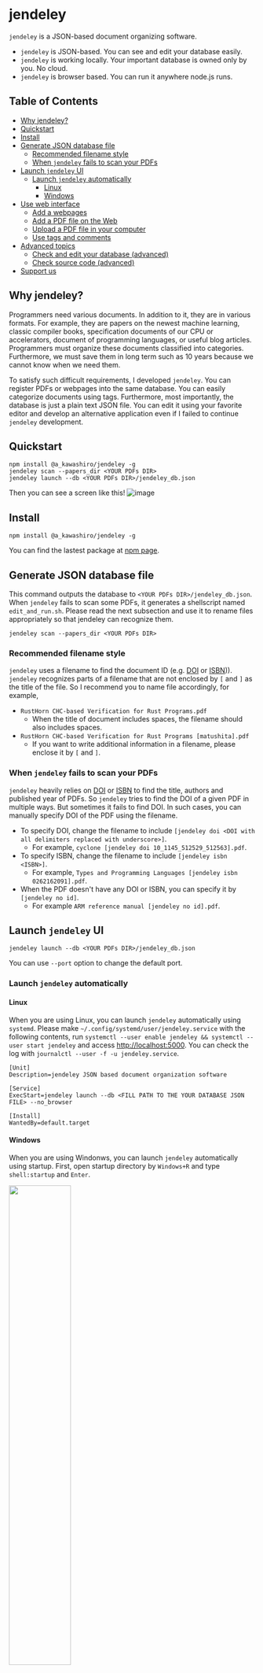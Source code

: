 # jendeley <!-- omit in toc -->
`jendeley` is a JSON-based document organizing software.
- `jendeley` is JSON-based. You can see and edit your database easily.
- `jendeley` is working locally. Your important database is owned only by you. No cloud.
- `jendeley` is browser based. You can run it anywhere node.js runs.

## Table of Contents <!-- omit in toc -->
- [Why jendeley?](#why-jendeley)
- [Quickstart](#quickstart)
- [Install](#install)
- [Generate JSON database file](#generate-json-database-file)
  - [Recommended filename style](#recommended-filename-style)
  - [When `jendeley` fails to scan your PDFs](#when-jendeley-fails-to-scan-your-pdfs)
- [Launch `jendeley` UI](#launch-jendeley-ui)
  - [Launch `jendeley` automatically](#launch-jendeley-automatically)
    - [Linux](#linux)
    - [Windows](#windows)
- [Use web interface](#use-web-interface)
  - [Add a webpages](#add-a-webpages)
  - [Add a PDF file on the Web](#add-a-pdf-file-on-the-web)
  - [Upload a PDF file in your computer](#upload-a-pdf-file-in-your-computer)
  - [Use tags and comments](#use-tags-and-comments)
- [Advanced topics](#advanced-topics)
  - [Check and edit your database (advanced)](#check-and-edit-your-database-advanced)
  - [Check source code (advanced)](#check-source-code-advanced)
- [Support us](#support-us)

## Why jendeley?
Programmers need various documents. In addition to it, they are in various formats. For example, they are papers on the newest machine learning, classic compiler books, specification documents of our CPU or accelerators, document of programming languages, or useful blog articles. Programmers must organize these documents classified into categories. Furthermore, we must save them in long term such as 10 years because we cannot know when we need them.

To satisfy such difficult requirements, I developed `jendeley`. You can register PDFs or webpages into the same database. You can easily categorize documents using tags. Furthermore, most importantly, the database is just a plain text JSON file. You can edit it using your favorite editor and develop an alternative application even if I failed to continue `jendeley` development.

## Quickstart
```
npm install @a_kawashiro/jendeley -g
jendeley scan --papers_dir <YOUR PDFs DIR>
jendeley launch --db <YOUR PDFs DIR>/jendeley_db.json
```
Then you can see a screen like this!
![image](./blog100/top.png)

## Install
```
npm install @a_kawashiro/jendeley -g
```
You can find the lastest package at [npm page](https://www.npmjs.com/package/@a_kawashiro/jendeley).

## Generate JSON database file
This command outputs the database to `<YOUR PDFs DIR>/jendeley_db.json`. When `jendeley` fails to scan some PDFs, it generates a shellscript named `edit_and_run.sh`. Please read the next subsection and use it to rename files appropriately so that jendeley can recognize them.
```
jendeley scan --papers_dir <YOUR PDFs DIR>
```

### Recommended filename style
`jendeley` uses a filename to find the document ID (e.g. [DOI](https://www.doi.org/) or [ISBN](https://en.wikipedia.org/wiki/ISBN))). `jendeley` recognizes parts of a filename that are not enclosed by `[` and `]` as the title of the file. So I recommend you to name file accordingly, for example,
- `RustHorn CHC-based Verification for Rust Programs.pdf`
  - When the title of document includes spaces, the filename should also includes spaces.
- `RustHorn CHC-based Verification for Rust Programs [matushita].pdf`
  - If you want to write additional information in a filename, please enclose it by `[` and `]`.

### When `jendeley` fails to scan your PDFs
`jendeley` heavily relies on [DOI](https://www.doi.org/) or [ISBN](https://en.wikipedia.org/wiki/ISBN) to find the title, authors and published year of PDFs. So `jendeley` tries to find the DOI of a given PDF in multiple ways. But sometimes it fails to find DOI. In such cases, you can manually specify DOI of the PDF using the filename.

- To specify DOI, change the filename to include `[jendeley doi <DOI with all delimiters replaced with underscore>]`.
  - For example, `cyclone [jendeley doi 10_1145_512529_512563].pdf`.
- To specify ISBN, change the filename to include `[jendeley isbn <ISBN>]`.
  - For example, `Types and Programming Languages [jendeley isbn 0262162091].pdf`.
- When the PDF doesn't have any DOI or ISBN, you can specify it by `[jendeley no id]`.
  - For example `ARM reference manual [jendeley no id].pdf`.

## Launch `jendeley` UI
```
jendeley launch --db <YOUR PDFs DIR>/jendeley_db.json
```
You can use `--port` option to change the default port.

### Launch `jendeley` automatically
#### Linux
When you are using Linux, you can launch `jendeley` automatically using `systemd`. Please make `~/.config/systemd/user/jendeley.service` with the following contents, run `systemctl --user enable jendeley && systemctl --user start jendeley` and access [http://localhost:5000](http://localhost:5000). You can check the log with `journalctl --user -f -u jendeley.service`.
```
[Unit]
Description=jendeley JSON based document organization software

[Service]
ExecStart=jendeley launch --db <FILL PATH TO THE YOUR DATABASE JSON FILE> --no_browser

[Install]
WantedBy=default.target
```
#### Windows
When you are using Windonws, you can launch `jendeley` automatically using startup. First, open startup directory by `Windows+R` and type `shell:startup` and `Enter`.

<img src="https://raw.githubusercontent.com/akawashiro/jendeley/main/win-startup.png" width="50%">

And then make `autorun-jendeley.bat` with following contents using `notepad.exe`.
```
jendeley launch --db <FILL PATH TO THE YOUR DATABASE JSON FILE> --no_browser >> <FILL PATH TO THE LOG FILE>
```

<img src="https://raw.githubusercontent.com/akawashiro/jendeley/main/startup-directory.png" width="70%">

## Use web interface
When `jendeley` launches, `jendeley` opens Web UI automatically. If not, please acess `http://localhost:5000/`. 

![image](./blog100/top.png)

### Add a webpages
You can add an webpage to the database using `REGISTER WEBPAGE` button. When you register, you can write tags or comments. Tags are just a comma(`,`) separated text. By the way, tags of the date is automatically added to the database.

![Register webpage](./blog100/register_webpage.png "Register webpage")

### Add a PDF file on the Web
You can add a PDF file on the Web using `REGISTER PDF FROM URL` button. When you add, `jendeley` try to find [Digital object identifier(DOI)](https://www.doi.org/) or [International Standard Book Number(ISBN)](https://en.wikipedia.org/wiki/ISBN) of the PDF file and register meta information such as authors and publication date to the database. However, sometimes, `jendeley` cannot find DOI or ISBN of the PDF or there is no correspoding DOI or ISBN to it. In such a case, you can specify DOI or ISBN using its filename. Please check [Recommended filename style](#recommended-filename-style) section for more details.

![Register PDF from URL](./blog100/register_pdf_from_url.png "Register PDF from URL")
### Upload a PDF file in your computer
You can upload a PDF file in your computer using `UPLOAD PDF` button.

### Use tags and comments
You can edit tags or comments after you register. You can edit tags or comments by double clicking them.

![Edit comments](./blog100/edit_comments.png "Edit comments")

Furthermore, you can filter the databse using tags or comments.
![Filter by tag](./blog100/filter_by_tag.png "Filter by tag")

## Advanced topics
### Check and edit your database (advanced)
Because `jendeley` is fully JSON-based, you can check the contents of the database easily.
```
> cat jendeley_db.json | jq '.' | head
{
  "jendeley_meta": {
    "idType": "meta",
    "version": "0.0.17"
  },
  "doi_10.1145/1122445.1122456": {
    "path": "/A Comprehensive Survey of Neural Architecture Search.pdf",
    "idType": "doi",
    "tags": [],
    "comments": "",
```

You can edit you database using your favorite editor. But after editing, you should check if your database is valid as a `jendeley` database by `jendeley validate --db <PATH TO THE DATABASE>`.

### Check source code (advanced)
You can check source code [akawashiro/jendeley](https://github.com/akawashiro/jendeley) here. We are welcome your pull request.

## Support us
Please star [akawashiro/jendeley](https://github.com/akawashiro/jendeley). It encourage me a lot.